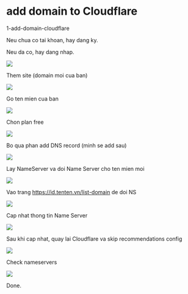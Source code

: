# add domain to Cloudflare
1-add-domain-cloudflare

Neu chua co tai khoan, hay dang ky.

Neu da co, hay dang nhap.

![](1-img/01.png)

Them site (domain moi cua ban)

![](1-img/02.png)

Go ten mien cua ban

![](1-img/03.png)

Chon plan free

![](1-img/04.png)

Bo qua phan add DNS record (minh se add sau)

![](1-img/05.png)

Lay NameServer va doi Name Server cho ten mien moi

![](1-img/06.png)

Vao trang https://id.tenten.vn/list-domain de doi NS

![](1-img/07.png)

Cap nhat thong tin Name Server

![](1-img/08.png)

Sau khi cap nhat, quay lai Cloudflare va skip recommendations config

![](1-img/09.png)

Check nameservers

![](1-img/10.png)

Done.